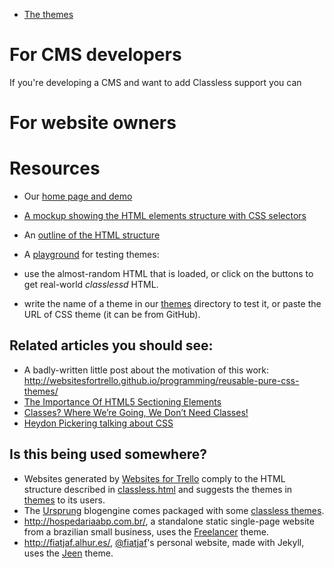   * [The themes](themes)

# For CMS developers

If you're developing a CMS and want to add Classless support you can 

# For website owners

# Resources

  * Our [home page and demo](https://websitesfortrello.github.io/classless/)
  * [A mockup showing the HTML elements structure with CSS selectors](https://moqups.com/fiatjaf@gmail.com/HKy7qwhX/)
  * An [outline of the HTML structure](https://workflowy.com/s/Q79FgxLKUT)
  * A [playground](https://websitesfortrello.github.io/classless/playground/) for testing themes:

  * use the almost-random HTML that is loaded, or click on the buttons to get real-world _classlessd_ HTML.
  * write the name of a theme in our [themes](themes) directory to test it, or paste the URL of CSS theme (it can be from GitHub).

## Related articles you should see:

  * A badly-written little post about the motivation of this work: http://websitesfortrello.github.io/programming/reusable-pure-css-themes/
  * [The Importance Of HTML5 Sectioning Elements](http://www.smashingmagazine.com/2013/01/18/the-importance-of-sections/)
  * [Classes? Where We’re Going, We Don’t Need Classes!](http://www.smashingmagazine.com/2012/06/19/classes-where-were-going-we-dont-need-classes/)
  * [Heydon Pickering talking about CSS](https://vimeo.com/101718785)

## Is this being used somewhere?

* Websites generated by [Websites for Trello](http://websitesfortrello.com/) comply to the HTML structure described in [classless.html](template.html) and suggests the themes in [themes](themes) to its users.
* The [Ursprung](https://github.com/onli/ursprung) blogengine comes packaged with some [classless themes](https://github.com/onli/ursprung/tree/master/designs).
* http://hospedariaabp.com.br/, a standalone static single-page website from a brazilian small business, uses the [Freelancer](/themes/freelancer) theme.
* http://fiatjaf.alhur.es/, [@fiatjaf](https://github.com/fiatjaf)'s personal website, made with Jekyll, uses the [Jeen](/themes/jeen) theme.
